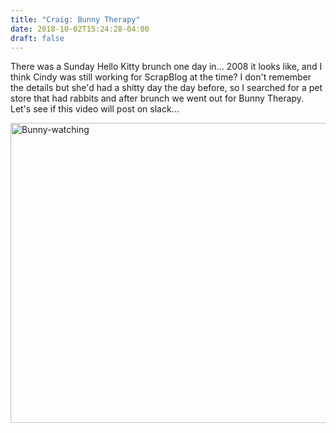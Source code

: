 ```yaml
---
title: "Craig: Bunny Therapy"
date: 2018-10-02T15:24:28-04:00
draft: false
---
```


There was a Sunday Hello Kitty brunch one day in... 2008 it looks like, and I think Cindy was still working for ScrapBlog at the time? I don't remember the details but she'd had a shitty day the day before, so I searched for a pet store that had rabbits and after brunch we went out for Bunny Therapy. Let's see if this video will post on slack...

<a data-flickr-embed="true" href="https://www.flickr.com/photos/focalcurve/3035986530/" title="Bunny-watching"><img src="https://farm4.staticflickr.com/3026/3035986530_64b2cedb1f_z.jpg?zz&#x3D;1" width="640" height="480" alt="Bunny-watching"></a><script async src="//embedr.flickr.com/assets/client-code.js" charset="utf-8"></script>
